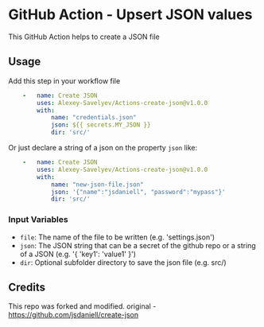 # GitHub Action - Upsert JSON values

This GitHub Action helps to create a JSON file


## Usage

Add this step in your workflow file
```yaml
    -   name: Create JSON
        uses: Alexey-Savelyev/Actions-create-json@v1.0.0
        with:
            name: "credentials.json"
            json: ${{ secrets.MY_JSON }}
            dir: 'src/'
```

Or just declare a string of a json on the property `json` like:

```yaml
    -   name: Create JSON
        uses: Alexey-Savelyev/Actions-create-json@v1.0.0
        with:
            name: "new-json-file.json"
            json: '{"name":"jsdaniell", "password":"mypass"}'
            dir: 'src/'
```

### Input Variables

- `file`: The name of the file to be written (e.g. 'settings.json')
- `json`: The JSON string that can be a secret of the github repo or a string of a JSON (e.g. '{ 'key1': 'value1' }')
- `dir`: Optional subfolder directory to save the json file (e.g. src/)


## Credits

This repo was forked and modified. original - https://github.com/jsdaniell/create-json